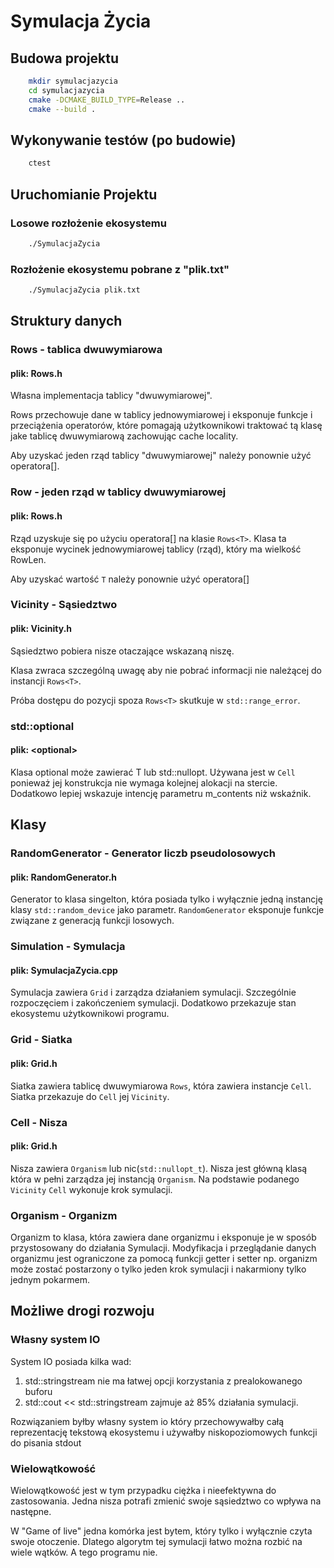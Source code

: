 # Symulacja Życia

## Budowa projektu

```sh
	mkdir symulacjazycia
	cd symulacjazycia
	cmake -DCMAKE_BUILD_TYPE=Release ..
	cmake --build .
```

## Wykonywanie testów (po budowie)

```sh
	ctest
```

## Uruchomianie Projektu

### Losowe rozłożenie ekosystemu

```sh
	./SymulacjaZycia
```

### Rozłożenie ekosystemu pobrane z "plik.txt"

```sh
	./SymulacjaZycia plik.txt
```

## Struktury danych

### Rows<T> - tablica dwuwymiarowa

#### plik: Rows.h

Własna implementacja tablicy "dwuwymiarowej".

Rows<T> przechowuje dane w tablicy jednowymiarowej
i eksponuje funkcje i przeciążenia operatorów, które pomagają użytkownikowi traktować
tą klasę jake tablicę dwuwymiarową zachowując cache locality.

Aby uzyskać jeden rząd tablicy "dwuwymiarowej" należy ponownie użyć operatora[].

### Row<T> - jeden rząd w tablicy dwuwymiarowej

#### plik: Rows.h

Rząd uzyskuje się po użyciu operatora[] na klasie `Rows<T>`.
Klasa ta eksponuje wycinek jednowymiarowej tablicy (rząd), który ma wielkość RowLen.

Aby uzyskać wartość `T` należy ponownie użyć operatora[]

### Vicinity<T> - Sąsiedztwo

#### plik: Vicinity.h

Sąsiedztwo pobiera nisze otaczające wskazaną niszę.

Klasa zwraca szczególną uwagę aby nie pobrać informacji nie należącej do
instancji `Rows<T>`.

Próba dostępu do pozycji spoza `Rows<T>` skutkuje w `std::range_error`.

### std::optional<T>

#### plik: \<optional\>

Klasa optional może zawierać T lub std::nullopt.
Używana jest w `Cell` ponieważ jej konstrukcja nie wymaga kolejnej alokacji na stercie.
Dodatkowo lepiej wskazuje intencję parametru m_contents niż wskaźnik.

## Klasy

### RandomGenerator - Generator liczb pseudolosowych

#### plik: RandomGenerator.h

Generator to klasa singelton, która posiada tylko i wyłącznie jedną instancję
klasy `std::random_device` jako parametr. `RandomGenerator` eksponuje funkcje związane z
generacją funkcji losowych.

### Simulation - Symulacja

#### plik: SymulacjaZycia.cpp

Symulacja zawiera `Grid` i zarządza działaniem symulacji.
Szczególnie rozpoczęciem i zakończeniem symulacji.
Dodatkowo przekazuje stan ekosystemu użytkownikowi programu.

### Grid - Siatka

#### plik: Grid.h

Siatka zawiera tablicę dwuwymiarowa `Rows`, która zawiera instancje `Cell`.
Siatka przekazuje do `Cell` jej `Vicinity`.

### Cell - Nisza

#### plik: Grid.h

Nisza zawiera `Organism` lub nic(`std::nullopt_t`).
Nisza jest główną klasą która w pełni zarządza jej instancją `Organism`.
Na podstawie podanego `Vicinity` `Cell` wykonuje krok symulacji.

### Organism - Organizm

Organizm to klasa, która zawiera dane organizmu
i eksponuje je w sposób przystosowany do działania Symulacji.
Modyfikacja i przeglądanie danych organizmu jest ograniczone
za pomocą funkcji getter i setter np. organizm może zostać postarzony
o tylko jeden krok symulacji i nakarmiony tylko jednym pokarmem.

## Możliwe drogi rozwoju

### Własny system IO

System IO posiada kilka wad:

1. std::stringstream nie ma łatwej opcji korzystania z prealokowanego buforu
2. std::cout << std::stringstream zajmuje aż 85% działania symulacji.

Rozwiązaniem byłby własny system io który przechowywałby całą reprezentację tekstową ekosystemu
i używałby niskopoziomowych funkcji do pisania stdout

### Wielowątkowość

Wielowątkowość jest w tym przypadku ciężka i nieefektywna do zastosowania.
Jedna nisza potrafi zmienić swoje sąsiedztwo co wpływa na następne.

W "Game of live" jedna komórka jest bytem, który tylko i wyłącznie czyta swoje otoczenie.
Dlatego algorytm tej symulacji łatwo można rozbić na wiele wątków. A tego programu nie.
